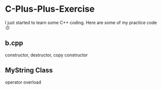 # C-Plus-Plus-Exercise

I just started to learn some C++ coding. Here are some of my practice code :D


## b.cpp
  constructor, destructor, copy constructor

## MyString Class
  operator overload